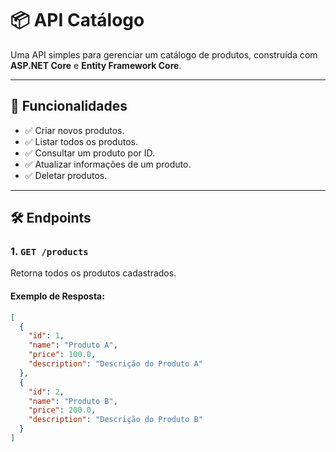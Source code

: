 # 📦 API Catálogo

Uma API simples para gerenciar um catálogo de produtos, construída com **ASP.NET Core** e **Entity Framework Core**. 

---

## 🚀 Funcionalidades
- ✅ Criar novos produtos.
- ✅ Listar todos os produtos.
- ✅ Consultar um produto por ID.
- ✅ Atualizar informações de um produto.
- ✅ Deletar produtos.

---

## 🛠️ Endpoints

### **1. `GET /products`**
Retorna todos os produtos cadastrados.

#### Exemplo de Resposta:
```json
[
  {
    "id": 1,
    "name": "Produto A",
    "price": 100.0,
    "description": "Descrição do Produto A"
  },
  {
    "id": 2,
    "name": "Produto B",
    "price": 200.0,
    "description": "Descrição do Produto B"
  }
]

